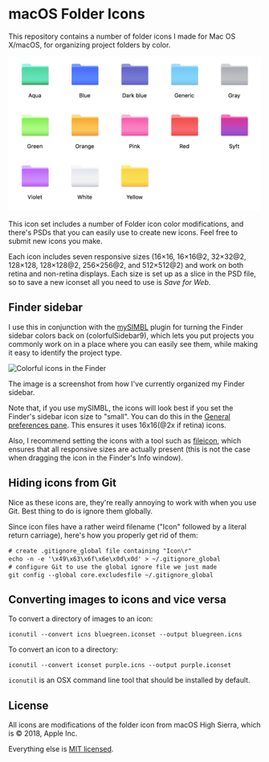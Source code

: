 macOS Folder Icons
==================

This repository contains a number of folder icons I made for Mac OS X/macOS, for organizing project folders by color.

<p align="center">
  <img src="https://raw.githubusercontent.com/msikma/osx-folder-icons/master/resources/icons_2.png" alt="Icon example image" />
</p>

This icon set includes a number of Folder icon color modifications, and there's PSDs that you can easily use to create new icons. Feel free to submit new icons you make.

Each icon includes seven responsive sizes (16×16, 16×16@2, 32×32@2, 128×128, 128×128@2, 256×256@2, and 512×512@2) and work on both retina and non-retina displays. Each size is set up as a slice in the PSD file, so to save a new iconset all you need to use is _Save for Web_.

Finder sidebar
--------------

I use this in conjunction with the [mySIMBL](https://github.com/w0lfschild/mySIMBL) plugin for turning the Finder sidebar colors back on (colorfulSidebar9), which lets you put projects you commonly work on in a place where you can easily see them, while making it easy to identify the project type.

<img src="https://raw.github.com/msikma/osx-folder-icons/master/resources/example_5.png" alt="Colorful icons in the Finder" />

The image is a screenshot from how I've currently organized my Finder sidebar.

Note that, if you use mySIMBL, the icons will look best if you set the Finder's sidebar icon size to "small". You can do this in the [General preferences pane](https://raw.githubusercontent.com/msikma/osx-folder-icons/master/resources/example_4.png). This ensures it uses 16x16(@2x if retina) icons.

Also, I recommend setting the icons with a tool such as [fileicon](https://www.npmjs.com/package/fileicon), which ensures that all responsive sizes are actually present (this is not the case when dragging the icon in the Finder's Info window).

Hiding icons from Git
---------------------

Nice as these icons are, they're really annoying to work with when you use Git. Best thing to do is ignore them globally.

Since icon files have a rather weird filename ("Icon" followed by a literal return carriage), here's how you properly get rid of them:

```
# create .gitignore_global file containing "Icon\r"
echo -n -e '\x49\x63\x6f\x6e\x0d\x0d' > ~/.gitignore_global
# configure Git to use the global ignore file we just made
git config --global core.excludesfile ~/.gitignore_global
```

Converting images to icons and vice versa
-----------------------------------------

To convert a directory of images to an icon:

```
iconutil --convert icns bluegreen.iconset --output bluegreen.icns
```

To convert an icon to a directory:

```
iconutil --convert iconset purple.icns --output purple.iconset
```

`iconutil` is an OSX command line tool that should be installed by default.

License
-------

All icons are modifications of the folder icon from macOS High Sierra, which is © 2018, Apple Inc.

Everything else is [MIT licensed](http://opensource.org/licenses/MIT).
